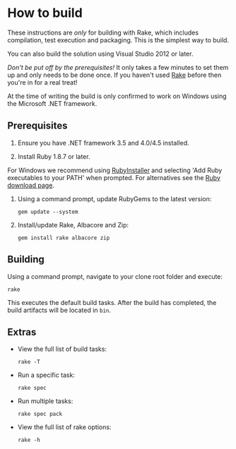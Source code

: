 # How to build

These instructions are *only* for building with Rake, which includes compilation, test execution and packaging. This is the simplest way to build.

You can also build the solution using Visual Studio 2012 or later.

*Don't be put off by the prerequisites!* It only takes a few minutes to set them up and only needs to be done once. If you haven't used [Rake](http://rake.rubyforge.org/ "RAKE -- Ruby Make") before then you're in for a real treat!

At the time of writing the build is only confirmed to work on Windows using the Microsoft .NET framework.

## Prerequisites

1. Ensure you have .NET framework 3.5 and 4.0/4.5 installed.

1. Install Ruby 1.8.7 or later.

 For Windows we recommend using [RubyInstaller](http://rubyinstaller.org/) and selecting 'Add Ruby executables to your PATH' when prompted. For alternatives see the [Ruby download page](http://www.ruby-lang.org/en/downloads/).
1. Using a command prompt, update RubyGems to the latest version:

    `gem update --system`

1. Install/update Rake, Albacore and Zip:

    `gem install rake albacore zip`

## Building

Using a command prompt, navigate to your clone root folder and execute:

`rake`

This executes the default build tasks. After the build has completed, the build artifacts will be located in `bin`.

## Extras

* View the full list of build tasks:

    `rake -T`

* Run a specific task:

    `rake spec`

* Run multiple tasks:

    `rake spec pack`

* View the full list of rake options:

    `rake -h`
